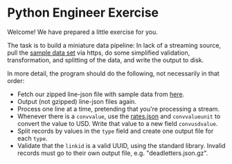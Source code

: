 # Python Engineer Exercise

Welcome! We have prepared a little exercise for you.

The task is to build a miniature data pipeline: In lack of a streaming source,
pull the [sample data set](https://raw.githubusercontent.com/GetLinkfire/python_engineer_task/master/data.json.gz) via https,
do some simplified validation, transformation, and splitting of the data, and write the output to disk.


In more detail, the program should do the following, not necessarily in that order:

 - Fetch our zipped line-json file with sample data from [here](https://raw.githubusercontent.com/GetLinkfire/python_engineer_task/master/data.json.gz).
 - Output (not gzipped) line-json files again.
 - Process one line at a time, pretending that you're processing a stream.
 - Whenever there is a `convvalue`, use the [rates.json](https://raw.githubusercontent.com/GetLinkfire/python_engineer_task/master/rates.json) and `convvalueunit` to convert the value to USD. Write that value to a new field `convusdvalue`.
 - Split records by values in the `type` field and create one output file for each `type`.
 - Validate that the `linkid` is a valid UUID, using the standard library. Invalid records must go to their own output file, e.g. "deadletters.json.gz".
